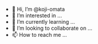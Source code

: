 - 👋 Hi, I’m @koji-omata
- 👀 I’m interested in ...
- 🌱 I’m currently learning ...
- 💞️ I’m looking to collaborate on ...
- 📫 How to reach me ...

<!---
koji-omata/koji-omata is a ✨ special ✨ repository because its `README.md` (this file) appears on your GitHub profile.
You can click the Preview link to take a look at your changes.
--->
